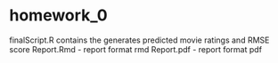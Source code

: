# homework_0

finalScript.R  contains the generates predicted movie ratings and RMSE score
Report.Rmd - report format rmd
Report.pdf - report format pdf


